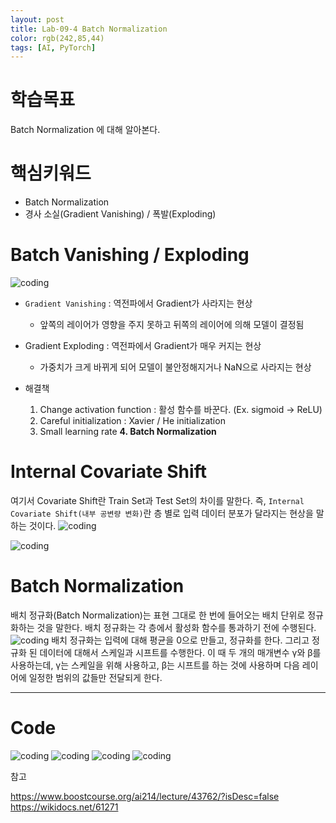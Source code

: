 ```yaml
---
layout: post
title: Lab-09-4 Batch Normalization
color: rgb(242,85,44)
tags: [AI, PyTorch]
---
```

# 학습목표
Batch Normalization 에 대해 알아본다.

# 핵심키워드
- Batch Normalization
- 경사 소실(Gradient Vanishing) / 폭발(Exploding)


# Batch Vanishing / Exploding
![coding](../../../assets/img/posts/Lab-09-4BatchNormalization-04.jpg)
- `Gradient Vanishing` : 역전파에서 Gradient가 사라지는 현상 
    - 앞쪽의 레이어가 영향을 주지 못하고 뒤쪽의 레이어에 의해 모델이 결정됨 
- Gradient Exploding : 역전파에서 Gradient가 매우 커지는 현상 
    - 가중치가 크게 바뀌게 되어 모델이 불안정해지거나 NaN으로 사라지는 현상 

- 해결책
    1. Change activation function : 활성 함수를 바꾼다.
        (Ex. sigmoid -> ReLU)
    2. Careful initialization : Xavier / He initialization
    3. Small learning rate
    __4. Batch Normalization__

# Internal Covariate Shift
여기서 Covariate Shift란 Train Set과  Test Set의 차이를 말한다.
즉, `Internal Covariate Shift(내부 공변량 변화)`란 층 별로 입력 데이터 분포가 달라지는 현상을 말하는 것이다.
![coding](../../../assets/img/posts/Lab-09-4BatchNormalization-06.jpg)

![coding](../../../assets/img/posts/Lab-09-4BatchNormalization-08.jpg)

# Batch Normalization
배치 정규화(Batch Normalization)는 표현 그대로 한 번에 들어오는 배치 단위로 정규화하는 것을 말한다. 배치 정규화는 각 층에서 활성화 함수를 통과하기 전에 수행된다. 
![coding](../../../assets/img/posts/Lab-09-4BatchNormalization-09.jpg)
배치 정규화는 입력에 대해 평균을 0으로 만들고, 정규화를 한다. 그리고 정규화 된 데이터에 대해서 스케일과 시프트를 수행한다. 이 때 두 개의 매개변수 γ와 β를 사용하는데, γ는 스케일을 위해 사용하고, β는 시프트를 하는 것에 사용하며 다음 레이어에 일정한 범위의 값들만 전달되게 한다.
- - - 
# Code
![coding](../../../assets/img/posts/Lab-09-4BatchNormalization-10.jpg)
![coding](../../../assets/img/posts/Lab-09-4BatchNormalization-11.jpg)
![coding](../../../assets/img/posts/Lab-09-4BatchNormalization-12.jpg)
![coding](../../../assets/img/posts/Lab-09-4BatchNormalization-13.jpg)


참고 

https://www.boostcourse.org/ai214/lecture/43762/?isDesc=false
https://wikidocs.net/61271